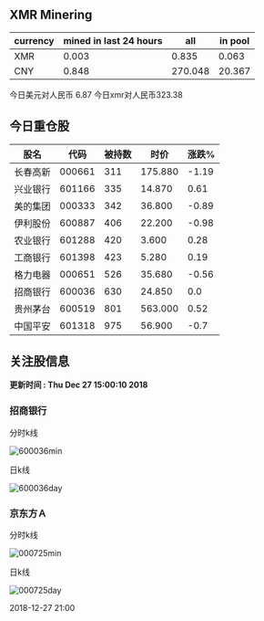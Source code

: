 ## XMR Minering

|currency|mined in last 24 hours|all|in pool|
|---|---|---|---|
|XMR|0.003|0.835|0.063|
|CNY|0.848|270.048|20.367|

今日美元对人民币 6.87	今日xmr对人民币323.38


## 今日重仓股 

|股名|代码|被持数|时价|涨跌%|
|---|---|---|---|---|
|长春高新|000661|311|175.880|-1.19|
|兴业银行|601166|335|14.870|0.61|
|美的集团|000333|342|36.800|-0.89|
|伊利股份|600887|406|22.200|-0.98|
|农业银行|601288|420|3.600|0.28|
|工商银行|601398|423|5.280|0.19|
|格力电器|000651|526|35.680|-0.56|
|招商银行|600036|630|24.850|0.0|
|贵州茅台|600519|801|563.000|0.52|
|中国平安|601318|975|56.900|-0.7|

## 关注股信息
**更新时间 : Thu Dec 27 15:00:10 2018**
### 招商银行 
分时k线

![600036min](http://image.sinajs.cn/newchart/min/n/sh600036.gif)

日k线

![600036day](http://image.sinajs.cn/newchart/daily/n/sh600036.gif)

### 京东方Ａ 
分时k线

![000725min](http://image.sinajs.cn/newchart/min/n/sz000725.gif)

日k线

![000725day](http://image.sinajs.cn/newchart/daily/n/sz000725.gif)

2018-12-27 21:00